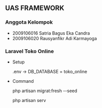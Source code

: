 ## UAS FRAMEWORK
### Anggota Kelompok
- 2009106016 Satria Bagus Eka Candra
- 2009106020 Rausyanfikr Adi Karmayoga
### Laravel Toko Online
- Setup
    <p>.env -> DB_DATABASE = toko_online</p>
- Command
    <p>php artisan migrat:fresh --seed</p>
    <p>php artisan serv</p>
